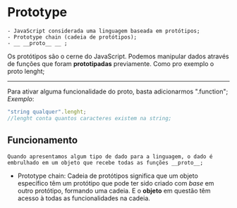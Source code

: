 # Prototype
    - JavaScript considerada uma linguagem baseada em protótipos;
    - Prototype chain (cadeia de protótipos);
    - __ __proto__ __ ; 

Os protótipos são o cerne do JavaScript. Podemos manipular dados através de funções que foram **prototipadas** previamente. Como pro exemplo o proto lenght;

____

Para ativar alguma funcionalidade do proto, basta adicionarmos ".function"; _Exemplo_:

```js
"string qualquer".lenght;
//lenght conta quantos caracteres existem na string;
```

## Funcionamento

    Quando apresentamos algum tipo de dado para a linguagem, o dado é embrulhado em um objeto que recebe todas as funções __proto__;

- Prototype chain:
    Cadeia de protótipos significa que um objeto específico têm um protótipo que pode ter sido criado com *base* em outro protótipo, formando uma cadeia. E o **objeto** em questão têm acesso à todas as funcionalidades na cadeia.
